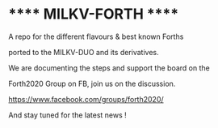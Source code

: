 # ****  MILKV-FORTH  **** 

A repo for the different flavours & best known Forths

ported to the MILKV-DUO and its derivatives.

We are documenting the steps and support the board on the 

Forth2020 Group on FB, join us  on the discussion.

https://www.facebook.com/groups/forth2020/

And stay tuned for the latest news ! 

